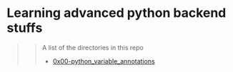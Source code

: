 # Learning advanced python backend stuffs
>> A list of the directories in this repo
>> * [0x00-python_variable_annotations](/0x00-python_variable_annotations)
